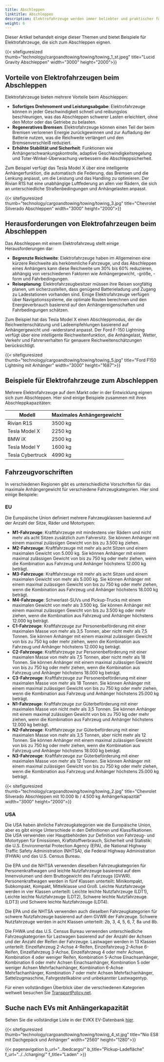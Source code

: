 ```yaml
---
title: Abschleppen
linktitle: Abschleppen
description: Elektrofahrzeuge werden immer beliebter und praktischer für verschiedene Zwecke, einschließlich des Abschleppens. Viele Menschen haben jedoch Fragen oder Bedenken hinsichtlich der Leistung und Reichweite von Elektrofahrzeugen beim Abschleppen eines Anhängers.
weight: 6
---
```

<!-- markdownlint-disable MD033 -->

Dieser Artikel behandelt einige dieser Themen und bietet Beispiele für Elektrofahrzeuge, die sich zum Abschleppen eignen.

{{< sitefiguresized thumb="technology/cargoandtowing/towing/towing_1_st.jpeg" title="Lucid Gravity Abschleppen" width="3000" height="2000">}}

## Vorteile von Elektrofahrzeugen beim Abschleppen

Elektrofahrzeuge bieten mehrere Vorteile beim Abschleppen:

- **Sofortiges Drehmoment und Leistungsabgabe**: Elektrofahrzeuge können in jeder Geschwindigkeit schnell und reibungslos beschleunigen, was das Abschleppen schwerer Lasten erleichtert, ohne den Motor oder das Getriebe zu belasten.
- **Regeneratives Bremsen**: Elektrofahrzeuge können einen Teil der beim Bremsen verlorenen Energie zurückgewinnen und zur Aufladung der Batterie nutzen, was die Reichweite verlängert und den Bremsenverschleiß reduziert.
- **Erhöhte Stabilität und Sicherheit**: Funktionen wie Anhängerschwankungskontrolle, adaptive Geschwindigkeitsregelung und Toter-Winkel-Überwachung verbessern die Abschleppsicherheit.

Zum Beispiel verfügt das Tesla Model X über eine intelligente Anhängerfunktion, die automatisch die Federung, das Bremsen und die Lenkung anpasst, um die Leistung und das Handling zu optimieren. Der Rivian R1S hat eine unabhängige Luftfederung an allen vier Rädern, die sich an unterschiedliche Straßenbedingungen und Anhängelasten anpasst.

{{< sitefiguresized thumb="technology/cargoandtowing/towing/towing_3.jpg" title="Chevrolet Silverado Abschleppen" width="3000" height="2000">}}

## Herausforderungen von Elektrofahrzeugen beim Abschleppen

Das Abschleppen mit einem Elektrofahrzeug stellt einige Herausforderungen dar:

- **Begrenzte Reichweite**: Elektrofahrzeuge haben im Allgemeinen eine kürzere Reichweite als herkömmliche Fahrzeuge, und das Abschleppen eines Anhängers kann diese Reichweite um 30% bis 60% reduzieren, abhängig von verschiedenen Faktoren wie Anhängergewicht, -größe, -form und Fahrbedingungen.
- **Reiseplanung**: Elektrofahrzeugbesitzer müssen ihre Reisen sorgfältig planen, um sicherzustellen, dass genügend Batterieladung und Zugang zu Ladestationen vorhanden sind. Einige Elektrofahrzeuge verfügen über Navigationssysteme, die optimale Routen berechnen und den Energieverbrauch basierend auf den Anhängereigenschaften und Fahrbedingungen schätzen.

Zum Beispiel hat das Tesla Model X einen Abschleppmodus, der die Reichweitenschätzung und Ladeempfehlungen basierend auf Anhängergewicht und -widerstand anpasst. Der Ford F-150 Lightning verfügt über eine intelligente Reichweitenfunktion, die Anhängelast, Wetter, Verkehr und Fahrerverhalten für genauere Reichweitenschätzungen berücksichtigt.

{{< sitefiguresized thumb="technology/cargoandtowing/towing/towing_5.jpg" title="Ford F150 Lightning mit Anhänger" width="3000" height="1687">}}

## Beispiele für Elektrofahrzeuge zum Abschleppen

Mehrere Elektrofahrzeuge auf dem Markt oder in der Entwicklung eignen sich zum Abschleppen. Hier sind einige Beispiele zusammen mit ihren Abschleppkapazitäten:

<table class="table table-striped">
    <thead>
        <tr>
            <th>Modell</th>
            <th>Maximales Anhängergewicht</th>
        </tr>
    </thead>
    <tbody>
        <tr>
            <td>Rivian R1S</td>
            <td>3500 kg</td>
        </tr>
        <tr>
            <td>Tesla Model X</td>
            <td>2250 kg</td>
        </tr>
        <tr>
            <td>BMW iX</td>
            <td>2500 kg</td>
        </tr>
        <tr>
            <td>Tesla Model Y</td>
            <td>1600 kg</td>
        </tr>
        <tr>
            <td>Tesla Cybertruck</td>
            <td>4990 kg</td>
        </tr>
    </tbody>
</table>

## Fahrzeugvorschriften

In verschiedenen Regionen gibt es unterschiedliche Vorschriften für das maximale Anhängergewicht für verschiedene Fahrzeugkategorien. Hier sind einige Beispiele:

### EU

Die Europäische Union definiert mehrere Fahrzeugklassen basierend auf der Anzahl der Sitze, Räder und Motortypen:

- **M1-Fahrzeuge**: Kraftfahrzeuge mit mindestens vier Rädern und nicht mehr als acht Sitzen zusätzlich zum Fahrersitz. Sie können Anhänger mit einem maximal zulässigen Gewicht von bis zu 3.500 kg ziehen.
- **M2-Fahrzeuge**: Kraftfahrzeuge mit mehr als acht Sitzen und einem maximalen Gewicht von 5.000 kg. Sie können Anhänger mit einem maximal zulässigen Gewicht von bis zu 750 kg oder mehr ziehen, wenn die Kombination aus Fahrzeug und Anhänger höchstens 12.000 kg beträgt.
- **M3-Fahrzeuge**: Kraftfahrzeuge mit mehr als acht Sitzen und einem maximalen Gewicht von mehr als 5.000 kg. Sie können Anhänger mit einem maximal zulässigen Gewicht von bis zu 750 kg oder mehr ziehen, wenn die Kombination aus Fahrzeug und Anhänger höchstens 18.000 kg beträgt.
- **M4-Fahrzeuge**: Schwerlast-SUVs und Pickup-Trucks mit einem maximalen Gewicht von mehr als 3.500 kg. Sie können Anhänger mit einem maximal zulässigen Gewicht von bis zu 3.500 kg oder mehr ziehen, wenn die Kombination aus Fahrzeug und Anhänger höchstens 12.000 kg beträgt.
- **C1-Fahrzeuge**: Kraftfahrzeuge zur Personenbeförderung mit einer maximalen Masse von mehr als 3,5 Tonnen, aber nicht mehr als 7,5 Tonnen. Sie können Anhänger mit einem maximal zulässigen Gewicht von bis zu 750 kg oder mehr ziehen, wenn die Kombination aus Fahrzeug und Anhänger höchstens 12.000 kg beträgt.
- **C2-Fahrzeuge**: Kraftfahrzeuge zur Personenbeförderung mit einer maximalen Masse von mehr als 7,5 Tonnen, aber nicht mehr als 18 Tonnen. Sie können Anhänger mit einem maximal zulässigen Gewicht von bis zu 750 kg oder mehr ziehen, wenn die Kombination aus Fahrzeug und Anhänger höchstens 18.000 kg beträgt.
- **C3-Fahrzeuge**: Kraftfahrzeuge zur Personenbeförderung mit einer maximalen Masse von mehr als 18 Tonnen. Sie können Anhänger mit einem maximal zulässigen Gewicht von bis zu 750 kg oder mehr ziehen, wenn die Kombination aus Fahrzeug und Anhänger höchstens 25.000 kg beträgt.
- **N1-Fahrzeuge**: Kraftfahrzeuge zur Güterbeförderung mit einer maximalen Masse von nicht mehr als 3,5 Tonnen. Sie können Anhänger mit einem maximal zulässigen Gewicht von bis zu 750 kg oder mehr ziehen, wenn die Kombination aus Fahrzeug und Anhänger höchstens 12.000 kg beträgt.
- **N2-Fahrzeuge**: Kraftfahrzeuge zur Güterbeförderung mit einer maximalen Masse von mehr als 3,5 Tonnen, aber nicht mehr als 12 Tonnen. Sie können Anhänger mit einem maximal zulässigen Gewicht von bis zu 750 kg oder mehr ziehen, wenn die Kombination aus Fahrzeug und Anhänger höchstens 18.000 kg beträgt.
- **N3-Fahrzeuge**: Kraftfahrzeuge zur Güterbeförderung mit einer maximalen Masse von mehr als 12 Tonnen. Sie können Anhänger mit einem maximal zulässigen Gewicht von bis zu 750 kg oder mehr ziehen, wenn die Kombination aus Fahrzeug und Anhänger höchstens 25.000 kg beträgt.

{{< sitefiguresized thumb="technology/cargoandtowing/towing/towing_2.jpg" title="Chevrolet Silverado Abschleppen mit 10.000 lb / 4.500 kg Anhängerkapazität" width="3000" height="2000">}}

### USA

Die USA haben ähnliche Fahrzeugkategorien wie die Europäische Union, aber es gibt einige Unterschiede in den Definitionen und Klassifikationen. Die USA verwenden vier Hauptbehörden zur Definition von Fahrzeug- und Motortypen für Emissionen, Kraftstoffverbrauch, Sicherheit und Statistik: die U.S. Environmental Protection Agency (EPA), die National Highway Traffic Safety Administration (NHTSA), die Federal Highway Administration (FHWA) und das U.S. Census Bureau.

Die EPA und die NHTSA verwenden dieselben Fahrzeugkategorien für Personenkraftwagen und leichte Nutzfahrzeuge basierend auf dem Innenvolumen und dem Bruttogewicht des Fahrzeugs (GVWR). Personenkraftwagen werden in fünf Klassen unterteilt: Minikompakt, Subkompakt, Kompakt, Mittelklasse und Groß. Leichte Nutzfahrzeuge werden in vier Klassen unterteilt: Leichte leichte Nutzfahrzeuge (LDT1), Leichte leichte Nutzfahrzeuge (LDT2), Schwere leichte Nutzfahrzeuge (LDT3) und Schwere leichte Nutzfahrzeuge (LDT4).

Die EPA und die NHTSA verwenden auch dieselben Fahrzeugkategorien für schwere Nutzfahrzeuge basierend auf dem GVWR der Fahrzeuge. Schwere Nutzfahrzeuge werden in acht Klassen unterteilt: 2b, 3, 4, 5, 6, 7, 8a und 8b.

Die FHWA und das U.S. Census Bureau verwenden unterschiedliche Fahrzeugkategorien für Lastwagen basierend auf der Anzahl der Achsen und der Anzahl der Reifen der Fahrzeuge. Lastwagen werden in 13 Klassen unterteilt: Einzelfahrzeug 2-Achse 4-Reifen, Einzelfahrzeug 2-Achse 6-Reifen, Einzelfahrzeug 3-Achse, Einzelfahrzeug 4 oder mehr Achsen, Kombination 4 oder weniger Reifen, Kombination 5-Achse Einachsanhänger, Kombination 6 oder mehr Achsen Einachsanhänger, Kombination 5 oder weniger Achsen Mehrfachanhänger, Kombination 6-Achse Mehrfachanhänger, Kombination 7 oder mehr Achsen Mehrfachanhänger, Sattelzugmaschine, Fahrgestellkabine und unbekannter Lastwagentyp.

Für einen vollständigen Überblick über die verschiedenen Kategorien weltweit besuchen Sie [TransportPolicy.net](https://www.transportpolicy.net/).

## Suche nach EVs mit Anhängerkapazität

Sehen Sie die vollständige Liste in der EVKX EV-Datenbank [hier](../../../evsearch/?sortOrder=MaxTrailerSizeDesc).

{{< sitefiguresized thumb="technology/cargoandtowing/towing/towing_4_st.jpg" title="Nio ES8 mit Dachgepäck und Anhänger" width="2560" height="1280">}}

{{< pagenavigation b_url="../bedcargo/" b_title="Pickup-Ladefläche" f_url="../../charging/" f_title="Laden" >}}